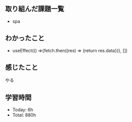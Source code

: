 ## 取り組んだ課題一覧
- spa
## わかったこと
- useEffect(() =>{fetch.then((res) => {return res.data})}, [])
## 感じたこと
やる
## 学習時間
- Today: 6h
- Total: 880h
